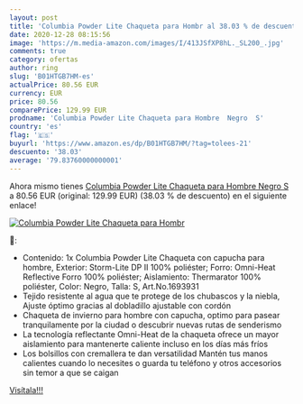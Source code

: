 ```yaml
---
layout: post
title: 'Columbia Powder Lite Chaqueta para Hombr al 38.03 % de descuento'
date: 2020-12-28 08:15:56
image: 'https://m.media-amazon.com/images/I/413JSfXP8hL._SL200_.jpg'
comments: true
category: ofertas
author: ring
slug: 'B01HTGB7HM-es'
actualPrice: 80.56 EUR
currency: EUR
price: 80.56
comparePrice: 129.99 EUR
prodname: 'Columbia Powder Lite Chaqueta para Hombre  Negro  S'
country: 'es'
flag: '🇪🇸'
buyurl: 'https://www.amazon.es/dp/B01HTGB7HM/?tag=tolees-21'
descuento: '38.03'
average: '79.83760000000001'
---
```


Ahora mismo tienes [Columbia Powder Lite Chaqueta para Hombre  Negro  S](https://www.amazon.es/dp/B01HTGB7HM/?tag=tolees-21) a 80.56 EUR (original: 129.99 EUR) (38.03 %  de descuento) en el siguiente enlace!

[![Columbia Powder Lite Chaqueta para Hombr](https://m.media-amazon.com/images/I/413JSfXP8hL._SL200_.jpg)](https://www.amazon.es/dp/B01HTGB7HM/?tag=tolees-21)

🔎:

- Contenido: 1x Columbia Powder Lite Chaqueta con capucha para hombre, Exterior: Storm-Lite DP II 100% poliéster; Forro: Omni-Heat Reflective Forro 100% poliéster; Aislamiento: Thermarator 100% poliéster, Color: Negro, Talla: S, Art.No.1693931
- Tejido resistente al agua que te protege de los chubascos y la niebla, Ajuste óptimo gracias al dobladillo ajustable con cordón
- Chaqueta de invierno para hombre con capucha, optimo para pasear tranquilamente por la ciudad o descubrir nuevas rutas de senderismo
- La tecnología reflectante Omni-Heat de la chaqueta ofrece un mayor aislamiento para mantenerte caliente incluso en los días más fríos
- Los bolsillos con cremallera te dan versatilidad Mantén tus manos calientes cuando lo necesites o guarda tu teléfono y otros accesorios sin temor a que se caigan

[Visítala!!!](https://www.amazon.es/dp/B01HTGB7HM/?tag=tolees-21)
